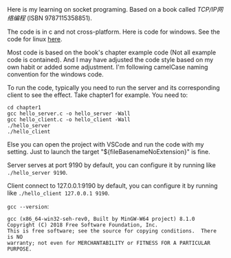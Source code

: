 Here is my learning on socket programing. Based on a book called *TCP/IP网络编程* (ISBN 9787115358851).

The code is in c and not cross-platform. Here is code for windows. See the code for linux [here](https://github.com/plerks/socket-programing-linux).

Most code is based on the book's chapter example code (Not all example code is contained). And I may have adjusted the code style based on my own habit or added some adjustment. I'm following camelCase naming convention for the windows code.

To run the code, typically you need to run the server and its corresponding client to see the effect. Take chapter1 for example. You need to:
```
cd chapter1
gcc hello_server.c -o hello_server -Wall
gcc hello_client.c -o hello_client -Wall
./hello_server
./hello_client
```
Else you can open the project with VSCode and run the code with my setting. Just to launch the target "${fileBasenameNoExtension}" is fine.

Server serves at port 9190 by default, you can configure it by running like `./hello_server 9190`.

Client connect to 127.0.0.1:9190 by default, you can configure it by running like `./hello_client 127.0.0.1 9190`.

`gcc --version`:
```
gcc (x86_64-win32-seh-rev0, Built by MinGW-W64 project) 8.1.0
Copyright (C) 2018 Free Software Foundation, Inc.
This is free software; see the source for copying conditions.  There is NO
warranty; not even for MERCHANTABILITY or FITNESS FOR A PARTICULAR PURPOSE.
```